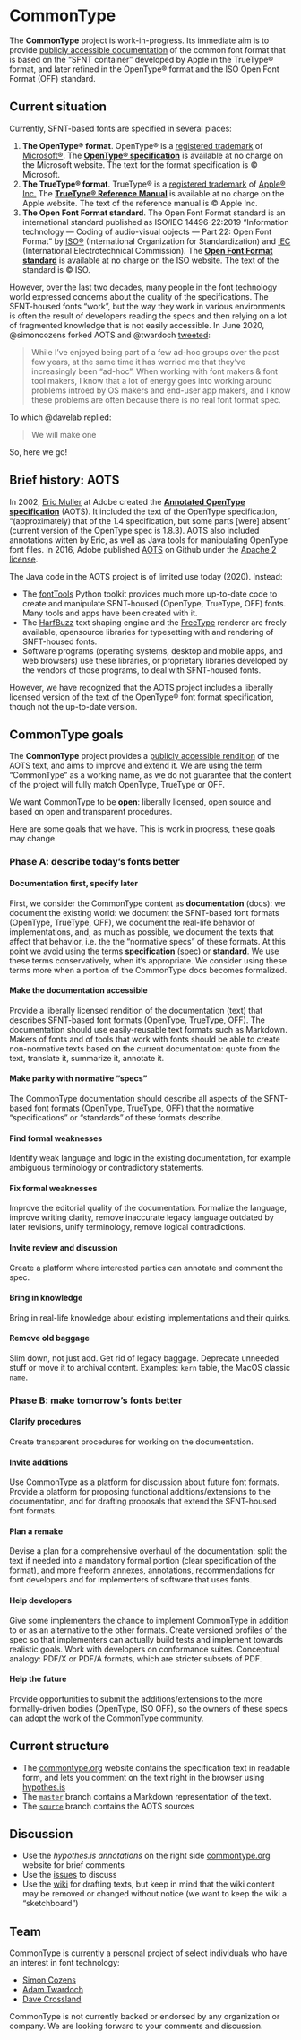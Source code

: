 # CommonType

The **CommonType** project is work-in-progress. Its immediate aim is to provide [publicly accessible documentation](http://commontype.org/) of the common font format that is based on the “SFNT container” developed by Apple in the TrueType® format, and later refined in the OpenType® format and the ISO Open Font Format (OFF) standard.

## Current situation

Currently, SFNT-based fonts are specified in several places:

1. **The OpenType® format**. OpenType® is a [registered trademark](https://www.microsoft.com/en-us/legal/intellectualproperty/trademarks/en-us.aspx) of [Microsoft®](https://www.microsoft.com/). The **[OpenType® specification](https://docs.microsoft.com/en-us/typography/opentype/spec/)** is available at no charge on the Microsoft website. The text for the format specification is © Microsoft.
2. **The TrueType® format**. TrueType® is a [registered trademark](https://www.apple.com/legal/intellectual-property/trademark/appletmlist.html) of [Apple® Inc.](https://www.apple.com/) The **[TrueType® Reference Manual](https://developer.apple.com/fonts/TrueType-Reference-Manual/)** is available at no charge on the Apple website. The text of the reference manual is © Apple Inc.
3. **The Open Font Format standard**. The Open Font Format standard is an international standard published as ISO/IEC 14496-22:2019 “Information technology — Coding of audio-visual objects — Part 22: Open Font Format” by [ISO®](https://www.iso.org/) (International Organization for Standardization) and [IEC](https://www.iec.ch/) (International Electrotechnical Commission). The **[Open Font Format standard](https://standards.iso.org/ittf/PubliclyAvailableStandards/c074461_ISO_IEC_14496-22_2019.zip)** is available at no charge on the ISO website. The text of the standard is © ISO.

However, over the last two decades, many people in the font technology world expressed concerns about the quality of the specifications. The SFNT-housed fonts “work”, but the way they work in various environments is often the result of developers reading the specs and then relying on a lot of fragmented knowledge that is not easily accessible. In June 2020, @simoncozens forked AOTS and @twardoch [tweeted](https://twitter.com/adamtwar/status/1274803202450436096): 

> While I’ve enjoyed being part of a few ad-hoc groups over the past few years, at the same time it has worried me that they’ve increasingly been “ad-hoc”. When working with font makers & font tool makers, I know that a lot of energy goes into working around problems introed by OS makers and end-user app makers, and I know these problems are often because there is no real font format spec.

To which @davelab replied:

> We will make one

So, here we go!

## Brief history: AOTS

In 2002, [Eric Muller](https://github.com/eric-muller) at Adobe created the **[Annotated OpenType specification](https://github.com/adobe-type-tools/aots)** (AOTS). It included the text of the OpenType specification, “(approximately) that of the 1.4 specification, but some parts [were] absent” (current version of the OpenType spec is 1.8.3). AOTS also included annotations witten by Eric, as well as Java tools for manipulating OpenType font files. In 2016, Adobe published [AOTS](https://github.com/adobe-type-tools/aots) on Github under the [Apache 2 license](https://github.com/adobe-type-tools/aots/blob/master/LICENSE.md).

The Java code in the AOTS project is of limited use today (2020). Instead: 

- The [fontTools](https://github.com/fonttools/fonttools/) Python toolkit provides much more up-to-date code to create and manipulate SFNT-housed (OpenType, TrueType, OFF) fonts. Many tools and apps have been created with it.
- The [HarfBuzz](https://github.com/harfbuzz/harfbuzz) text shaping engine and the [FreeType](https://www.freetype.org/) renderer are freely available, opensource libraries for typesetting with and rendering of SNFT-housed fonts.
- Software programs (operating systems, desktop and mobile apps, and web browsers) use these libraries, or proprietary libraries developed by the vendors of those programs, to deal with SFNT-housed fonts.

However, we have recognized that the AOTS project includes a liberally licensed version of the text of the OpenType® font format specification, though not the up-to-date version.

## CommonType goals

The **CommonType** project provides a [publicly accessible rendition](http://commontype.org/) of the AOTS text, and aims to improve and extend it. We are using the term “CommonType” as a working name, as we do not guarantee that the content of the project will fully match OpenType, TrueType or OFF.

We want CommonType to be **open**: liberally licensed, open source and based on open and transparent procedures. 

Here are some goals that we have. This is work in progress, these goals may change. 

### Phase A: describe today’s fonts better

#### Documentation first, specify later

First, we consider the CommonType content as **documentation** (docs): we document the existing world: we document the SFNT-based font formats (OpenType, TrueType, OFF), we document the real-life behavior of implementations, and, as much as possible, we document the texts that affect that behavior, i.e. the the “normative specs” of these formats. At this point we avoid using the terms **specification** (spec) or **standard**. We use these terms conservatively, when it’s appropriate. We consider using these terms more when a portion of the CommonType docs becomes formalized.

#### Make the documentation accessible

Provide a liberally licensed rendition of the documentation (text) that describes SFNT-based font formats (OpenType, TrueType, OFF). The documentation should use easily-reusable text formats such as Markdown. Makers of fonts and of tools that work with fonts should be able to create non-normative texts based on the current documentation: quote from the text, translate it, summarize it, annotate it. 

#### Make parity with normative “specs”

The CommonType documentation should describe all aspects of the SFNT-based font formats (OpenType, TrueType, OFF) that the normative “specifications” or “standards” of these formats describe. 

#### Find formal weaknesses

Identify weak language and logic in the existing documentation, for example ambiguous terminology or contradictory statements.

#### Fix formal weaknesses

Improve the editorial quality of the documentation. Formalize the language, improve writing clarity, remove inaccurate legacy language outdated by later revisions, unify terminology, remove logical contradictions.

#### Invite review and discussion

Create a platform where interested parties can annotate and comment the spec.

#### Bring in knowledge

Bring in real-life knowledge about existing implementations and their quirks.

#### Remove old baggage

Slim down, not just add. Get rid of legacy baggage. Deprecate unneeded stuff or move it to archival content. Examples: `kern` table, the MacOS classic `name`. 

### Phase B: make tomorrow’s fonts better

#### Clarify procedures

Create transparent procedures for working on the documentation.

#### Invite additions

Use CommonType as a platform for discussion about future font formats. Provide a platform for proposing functional additions/extensions to the documentation, and for drafting proposals that extend the SFNT-housed font formats.

#### Plan a remake

Devise a plan for a comprehensive overhaul of the documentation: split the text if needed into a mandatory formal portion (clear specification of the format),  and more freeform annexes, annotations, recommendations for font developers and for implementers of software that uses fonts.

#### Help developers

Give some implementers the chance to implement CommonType in addition to or as an alternative to the other formats. Create versioned profiles of the spec so that implementers can actually build tests and implement towards realistic goals. Work with developers on conformance suites. Conceptual analogy: PDF/X or PDF/A formats, which are stricter subsets of PDF.

#### Help the future

Provide opportunities to submit the additions/extensions to the more formally-driven bodies (OpenType, ISO OFF), so the owners of these specs can adopt the work of the CommonType community. 

## Current structure

- The [commontype.org](http://commontype.org/) website contains the specification text in readable form, and lets you comment on the text right in the browser using [hypothes.is](http://hypothes.is/)
- The [`master`](https://github.com/commontype-standard/commontype-standard.github.io/tree/master) branch contains a Markdown representation of the text.
- The [`source`](https://github.com/commontype-standard/commontype-standard.github.io/tree/source) branch contains the AOTS sources

## Discussion

- Use the _hypothes.is annotations_ on the right side [commontype.org](http://commontype.org/) website for brief comments
- Use the [issues](https://github.com/commontype-standard/commontype-standard.github.io/issues) to discuss
- Use the [wiki](https://github.com/commontype-standard/commontype-standard.github.io/wiki) for drafting texts, but keep in mind that the wiki content may be removed or changed without notice (we want to keep the wiki a “sketchboard”)

## Team

CommonType is currently a personal project of select individuals who have an interest in font technology:

- [Simon Cozens](https://github.com/simoncozens)
- [Adam Twardoch](https://github.com/twardoch)
- [Dave Crossland](https://github.com/davelab6)

CommonType is not currently backed or endorsed by any organization or company. We are looking forward to your comments and discussion.
